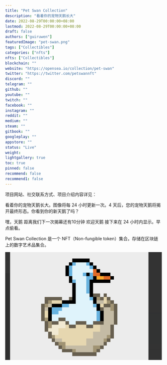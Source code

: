 ```yaml
---
title: "Pet Swan Collection"
description: "看着你的宠物天鹅长大"
date: 2022-08-29T00:00:00+08:00
lastmod: 2022-08-29T00:00:00+08:00
draft: false
authors: ["guiruwen"]
featuredImage: "pet-swan.png"
tags: ["Collectibles"]
categories: ["nfts"]
nfts: ["Collectibles"]
blockchain: ""
website: "https://opensea.io/collection/pet-swan"
twitter: "https://twitter.com/petswannft"
discord: ""
telegram: ""
github: ""
youtube: ""
twitch: ""
facebook: ""
instagram: ""
reddit: ""
medium: ""
steam: ""
gitbook: ""
googleplay: ""
appstore: ""
status: "Live"
weight: 
lightgallery: true
toc: true
pinned: false
recommend: false
recommend1: false
---
```

项目网站、社交联系方式、项目介绍内容详见：

看着你的宠物天鹅长大。图像将每 24 小时更新一次。4 天后，您的宠物天鹅将揭开最终形态。你看到你的新天鹅了吗？

嘿，天鹅 距离我们下一次揭幕还有10分钟 欢迎天鹅 接下来在 24 小时内显示。早点偷看。 

Pet Swan Collection 是一个 NFT（Non-fungible token）集合。存储在区块链上的数字艺术品集合。

![nft](01.png)